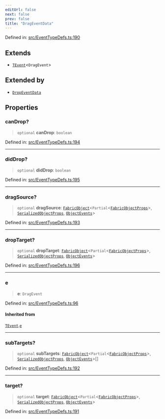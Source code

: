 ```yaml
---
editUrl: false
next: false
prev: false
title: "DragEventData"
---
```


Defined in: [src/EventTypeDefs.ts:190](https://github.com/fabricjs/fabric.js/blob/b4f67b1cfd353d0e2763b168e07bce6b67895452/src/EventTypeDefs.ts#L190)

## Extends

- [`TEvent`](/api/interfaces/tevent/)\<`DragEvent`\>

## Extended by

- [`DropEventData`](/api/interfaces/dropeventdata/)

## Properties

### canDrop?

> `optional` **canDrop**: `boolean`

Defined in: [src/EventTypeDefs.ts:194](https://github.com/fabricjs/fabric.js/blob/b4f67b1cfd353d0e2763b168e07bce6b67895452/src/EventTypeDefs.ts#L194)

***

### didDrop?

> `optional` **didDrop**: `boolean`

Defined in: [src/EventTypeDefs.ts:195](https://github.com/fabricjs/fabric.js/blob/b4f67b1cfd353d0e2763b168e07bce6b67895452/src/EventTypeDefs.ts#L195)

***

### dragSource?

> `optional` **dragSource**: [`FabricObject`](/api/classes/fabricobject/)\<`Partial`\<[`FabricObjectProps`](/api/interfaces/fabricobjectprops/)\>, [`SerializedObjectProps`](/api/interfaces/serializedobjectprops/), [`ObjectEvents`](/api/interfaces/objectevents/)\>

Defined in: [src/EventTypeDefs.ts:193](https://github.com/fabricjs/fabric.js/blob/b4f67b1cfd353d0e2763b168e07bce6b67895452/src/EventTypeDefs.ts#L193)

***

### dropTarget?

> `optional` **dropTarget**: [`FabricObject`](/api/classes/fabricobject/)\<`Partial`\<[`FabricObjectProps`](/api/interfaces/fabricobjectprops/)\>, [`SerializedObjectProps`](/api/interfaces/serializedobjectprops/), [`ObjectEvents`](/api/interfaces/objectevents/)\>

Defined in: [src/EventTypeDefs.ts:196](https://github.com/fabricjs/fabric.js/blob/b4f67b1cfd353d0e2763b168e07bce6b67895452/src/EventTypeDefs.ts#L196)

***

### e

> **e**: `DragEvent`

Defined in: [src/EventTypeDefs.ts:96](https://github.com/fabricjs/fabric.js/blob/b4f67b1cfd353d0e2763b168e07bce6b67895452/src/EventTypeDefs.ts#L96)

#### Inherited from

[`TEvent`](/api/interfaces/tevent/).[`e`](/api/interfaces/tevent/#e-1)

***

### subTargets?

> `optional` **subTargets**: [`FabricObject`](/api/classes/fabricobject/)\<`Partial`\<[`FabricObjectProps`](/api/interfaces/fabricobjectprops/)\>, [`SerializedObjectProps`](/api/interfaces/serializedobjectprops/), [`ObjectEvents`](/api/interfaces/objectevents/)\>[]

Defined in: [src/EventTypeDefs.ts:192](https://github.com/fabricjs/fabric.js/blob/b4f67b1cfd353d0e2763b168e07bce6b67895452/src/EventTypeDefs.ts#L192)

***

### target?

> `optional` **target**: [`FabricObject`](/api/classes/fabricobject/)\<`Partial`\<[`FabricObjectProps`](/api/interfaces/fabricobjectprops/)\>, [`SerializedObjectProps`](/api/interfaces/serializedobjectprops/), [`ObjectEvents`](/api/interfaces/objectevents/)\>

Defined in: [src/EventTypeDefs.ts:191](https://github.com/fabricjs/fabric.js/blob/b4f67b1cfd353d0e2763b168e07bce6b67895452/src/EventTypeDefs.ts#L191)
